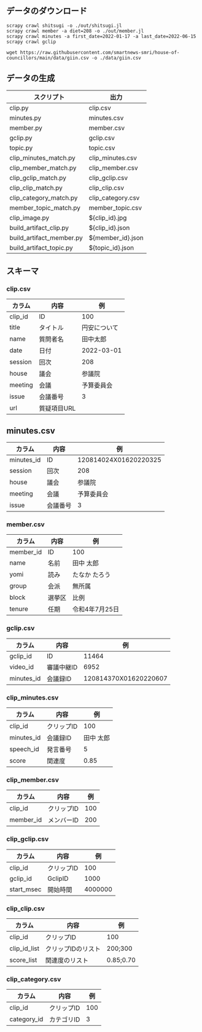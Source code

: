 ## データのダウンロード

```
scrapy crawl shitsugi -o ./out/shitsugi.jl
scrapy crawl member -a diet=208 -o ./out/member.jl
scrapy crawl minutes -a first_date=2022-01-17 -a last_date=2022-06-15
scrapy crawl gclip
```

```
wget https://raw.githubusercontent.com/smartnews-smri/house-of-councillors/main/data/giin.csv -o ./data/giin.csv
```

## データの生成

| 　スクリプト                   | 出力                |
|--------------------------|-------------------|
| clip.py                  | clip.csv          |
| minutes.py               | minutes.csv       |
| member.py                | member.csv        | 
| gclip.py                 | gclip.csv         |
| topic.py                 | topic.csv         |
| clip_minutes_match.py    | clip_minutes.csv  |
| clip_member_match.py     | clip_member.csv   |
| clip_gclip_match.py      | clip_gclip.csv    |
| clip_clip_match.py       | clip_clip.csv     |
| clip_category_match.py   | clip_category.csv |
| member_topic_match.py    | member_topic.csv  |
| clip_image.py            | ${clip_id}.jpg    |
| build_artifact_clip.py   | ${clip_id}.json   | 
| build_artifact_member.py | ${member_id}.json |
| build_artifact_topic.py  | ${topic_id}.json  |

## スキーマ

### clip.csv

| カラム     | 内容      | 例         |
|---------|---------|-----------|
| clip_id | ID      | 100       | 
| title   | タイトル    | 円安について    | 
| name    | 質問者名    | 田中太郎      |
| date    | 日付      | 2022-03-01 |
| session | 回次      | 208       | 
| house   | 議会      | 参議院       |
| meeting | 会議      | 予算委員会     |
| issue   | 会議番号    | 3         |
| url     | 質疑項目URL | 　         |

## minutes.csv

| カラム        | 内容   | 例 |
|------------|------|-----------|
| minutes_id | ID   | 120814024X01620220325 |
| session    | 回次   | 208 |
| house      | 議会   | 参議院 |
| meeting    | 会議   | 予算委員会 |
| issue      | 会議番号 | 3 |

### member.csv

| カラム       | 内容     | 例         | 
|-----------|--------|-----------|
| member_id | ID     | 100　      |
| name      | 名前     | 田中 太郎     | 
| yomi      | 読み     | たなか たろう   |
| group     | 会派     | 無所属       |
| block     | 選挙区    | 比例        |
| tenure    | 任期     | 令和4年7月25日 |

### gclip.csv

| カラム | 内容 | 例                     |
|-------------|-------|-----------------------|
| gclip_id | ID | 11464                 |
| video_id | 審議中継ID | 6952                  |
| minutes_id | 会議録ID | 120814370X01620220607 |

### clip_minutes.csv

| カラム        | 内容     | 例     |
|------------|--------|-------|
| clip_id    | クリップID | 100   |
| minutes_id | 会議録ID  | 田中 太郎 |
| speech_id  | 発言番号   | 5     |
| score      | 関連度    | 0.85  |

### clip_member.csv

| カラム       | 内容     | 例 |
|-----------|--------|-----------|
| clip_id   | クリップID | 100 |
| member_id | メンバーID | 200 |

### clip_gclip.csv

| カラム        | 内容      | 例 |
|------------|---------|-----------|
| clip_id    | クリップID  | 100 |
| gclip_id   | GclipID | 1000 |
| start_msec | 開始時間    | 4000000 |

### clip_clip.csv

| カラム          | 内容         | 例         |
|--------------|------------|-----------|
| clip_id      | クリップID     | 100       |
| clip_id_list | クリップIDのリスト | 200;300   |
| score_list   | 関連度のリスト    | 0.85;0.70 |

### clip_category.csv

| カラム         | 内容     | 例   |
|-------------|--------|-----|
| clip_id     | クリップID | 100 |
| category_id | カテゴリID | 3   |